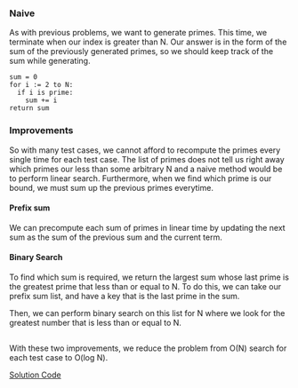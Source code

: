 ### Naive
As with previous problems, we want to generate primes. This time, we terminate when our index is greater than N. 
Our answer is in the form of the sum of the previously generated primes, so we should keep track of the sum while generating.

```
sum = 0
for i := 2 to N:
  if i is prime:
    sum += i
return sum
```


### Improvements

So with many test cases, we cannot afford to recompute the primes every single time for each test case. 
The list of primes does not tell us right away which primes our less than some arbitrary N and a naive method would be to perform linear search.
Furthermore, when we find which prime is our bound, we must sum up the previous primes everytime.

#### Prefix sum
We can precompute each sum of primes in linear time by updating the next sum as the sum of the previous sum and the current term.

#### Binary Search
To find which sum is required, we return the largest sum whose last prime is the greatest prime that less than or equal to N.
To do this, we can take our prefix sum list, and have a key that is the last prime in the sum.

Then, we can perform binary search on this list for N where we look for the greatest number that is less than or equal to N.

##
With these two improvements, we reduce the problem from O(N) search for each test case to O(log N).

[Solution Code](https://github.com/zhaohanson1/project_euler_plus/blob/master/010%20-%20Summation%20of%20primes/solution.cpp)
